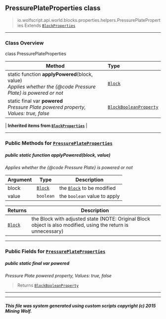 ## PressurePlateProperties __class__

>io.wolfscript.api.world.blocks.properties.helpers.PressurePlateProperties
>Extends [`BlockProperties`](BlockProperties.md)

---

### Class Overview

class PressurePlateProperties

Method | Type   
--- | :--- 
static function __applyPowered__(block, value) <br> _Applies whether the {@code Pressure Plate} is powered or not_ | [`Block`](../../Block.md)
static final var __powered__ <br> _Pressure Plate powered property, Values: true, false_ | [`BlockBooleanProperty`](../BlockBooleanProperty.md)
 |
__Inherited items from [`BlockProperties`](BlockProperties.md)__ |





---


### Public Methods for [`PressurePlateProperties`](PressurePlateProperties.md)

##### <a id='applypowered'></a>public static function __applyPowered__(block, value)

_Applies whether the {@code Pressure Plate} is powered or not_

Argument | Type | Description  
--- | --- | --- 
block | [`Block`](../../Block.md) | the [`Block`](../../Block.md) to be modified
value | `boolean` | the `boolean` value to apply

Returns | Description
--- | --- 
[`Block`](../../Block.md) | the Block with adjusted state (NOTE: Original Block object is also modified, using the return is unnecessary)


---

### Public Fields for [`PressurePlateProperties`](PressurePlateProperties.md)

##### <a id='powered'></a>public static final var __powered__

_Pressure Plate powered property, Values: true, false_

>Returns
>  [`BlockBooleanProperty`](../BlockBooleanProperty.md)

---


---


##### This file was system generated using custom scripts copyright (c) 2015 Mining Wolf.
	

